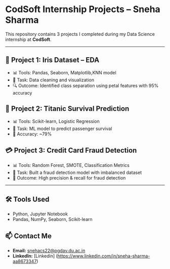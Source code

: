 # CodSoft Internship Projects – Sneha Sharma

This repository contains 3 projects I completed during my Data Science internship at **CodSoft**.

---

## 🌸 Project 1: Iris Dataset – EDA
- 📊 Tools: Pandas, Seaborn, Matplotlib,KNN model
- 📝 Task: Data cleaning and visualization
- 🔍 Outcome: Identified class separation using petal features with 95% accuracy 

## 🚢 Project 2: Titanic Survival Prediction
- 📊 Tools: Scikit-learn, Logistic Regression
- 📝 Task: ML model to predict passenger survival
- 🎯 Accuracy: ~79%

## 💳 Project 3: Credit Card Fraud Detection
- 📊 Tools: Random Forest, SMOTE, Classification Metrics
- 📝 Task: Built a fraud detection model with imbalanced dataset
- 🚨 Outcome: High precision & recall for fraud detection

---

## 🛠 Tools Used
- Python, Jupyter Notebook
- Pandas, NumPy, Seaborn, Scikit-learn

## 📫 Contact Me
- **Email:** snehacs22@pgdav.du.ac.in  
- **LinkedIn:** [Linkedin] (https://www.linkedin.com/in/sneha-sharma-aa8673347)
